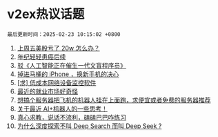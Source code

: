 # v2ex热议话题

`最后更新时间：2025-02-23 10:15:02 +0800`

1. [上周五美股亏了 20w 怎么办？](https://www.v2ex.com/t/1113510)
1. [年纪轻轻患癌后续](https://www.v2ex.com/t/1113521)
1. [驳《人工智能正在催生一代文盲程序员》](https://www.v2ex.com/t/1113431)
1. [掉进马桶的 iPhone ，换新手机的决心](https://www.v2ex.com/t/1113441)
1. [[求] 低成本网络设备监控软件](https://www.v2ex.com/t/1113511)
1. [最近的就业市场好奇怪](https://www.v2ex.com/t/1113456)
1. [想搞个服务器把飞机的机器人挂在上面跑，求便宜或者免费的服务器推荐](https://www.v2ex.com/t/1113433)
1. [关于最近 AI+机器人的一些思考！](https://www.v2ex.com/t/1113438)
1. [真心求教，说话不流利，磕磕巴巴咋练习](https://www.v2ex.com/t/1113444)
1. [为什么深度探索不叫 Deep Search 而叫 Deep Seek ?](https://www.v2ex.com/t/1113488)

